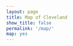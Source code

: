 ```yaml
---
layout: page
title: Map of Cleveland
show_title: false
permalink: '/map/'
map: yes
---
```


<div id="mapid" style="height: 70vh;"></div>
 
<script type='text/javascript' async defer>
  initialize();
</script>
